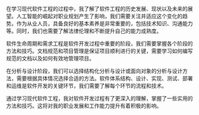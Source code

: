 在学习现代软件工程的过程中，我了解了软件工程的历史发展、现状以及未来的展望。人工智能的崛起对职业规划产生了影响，我们需要关注并适应这个变化的趋势。作为从业人员，具备良好的基本素养是非常重要的，包括技术知识、沟通能力等。同时，我们也需要了解法律伦理和不断提升自己的能力成熟度。

软件生命周期和需求工程是软件开发过程中重要的阶段，我们需要掌握各个阶段的方法和技巧。文档规范和项目管理是保证项目顺利进行的关键，需要学习如何编写规范的文档以及如何有效地管理项目。

在分析与设计阶段，我们可以选择结构化分析与设计或面向对象的分析与设计方法，需要根据具体情况选择合适的方法。软件体系结构、设计、实现、测试、部署和运维是软件开发的关键环节，我们需要了解每个环节的流程和技术。

通过学习现代软件工程，我对软件开发过程有了更深入的理解，掌握了一些实用的方法和技巧。这将对我的职业发展和工作能力提升有着积极的影响。